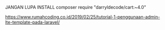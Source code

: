 JANGAN LUPA INSTALL
composer require "darryldecode/cart:~4.0"

https://www.rumahcoding.co.id/2019/02/25/tutorial-1-penggunaan-admin-lte-template-pada-laravel/
